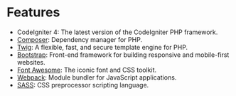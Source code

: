 # Features

- CodeIgniter 4: The latest version of the CodeIgniter PHP framework.
- [Composer](https://getcomposer.org/): Dependency manager for PHP.
- [Twig](https://twig.symfony.com/): A flexible, fast, and secure template engine for PHP.
- [Bootstrap](https://getbootstrap.com/): Front-end framework for building responsive and mobile-first websites.
- [Font Awesome](https://fontawesome.com/): The iconic font and CSS toolkit.
- [Webpack](https://webpack.js.org/): Module bundler for JavaScript applications.
- [SASS](https://sass-lang.com/): CSS preprocessor scripting language.
